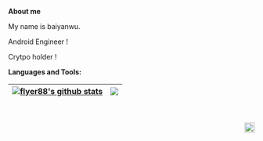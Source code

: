 

**About me**

My name is baiyanwu.

Android Engineer !

Crytpo holder !


**Languages and Tools:**    


| <a href="https://github.com/flyer88"><img align="center" src="https://github-readme-stats.vercel.app/api?username=flyer88&show_icons=true&include_all_commits=true&theme=buefy&hide_border=true&title_color=8E354A&text_color=616138&icon_color=616138&custom_title=flyer88's Github Stats" alt="flyer88's github stats" /></a> | <a href="https://github.com/anuraghazra/github-readme-stats"><img align="center" src="https://github-readme-stats.vercel.app/api/top-langs/?username=flyer88&layout=compact&theme=buefy&hide_border=true&title_color=8E354A&text_color=616138&icon_color=8E354A" /></a> |
| ------------------------------------------------------------ | ------------------------------------------------------------ |

<br />
<br />

<a href="https://twitter.com/flyerXu88">
  <img align="right" alt="baiyanwu | Twitter" width="21px" src="https://raw.githubusercontent.com/anuraghazra/anuraghazra/master/assets/twitter.svg" />
</a>
